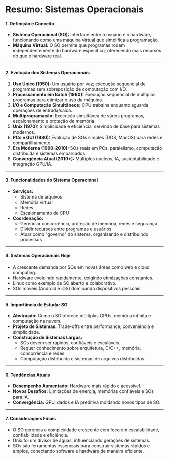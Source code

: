 # Resumo: Sistemas Operacionais

#### **1. Definição e Conceito**  
- **Sistema Operacional (SO):** Interface entre o usuário e o hardware, funcionando como uma máquina virtual que simplifica a programação.  
- **Máquina Virtual:** O SO permite que programas rodem independentemente do hardware específico, oferecendo mais recursos do que o hardware real.  

---

#### **2. Evolução dos Sistemas Operacionais**  
1. **Uso Único (1950):** Um usuário por vez; execução sequencial de programas sem sobreposição de computação com I/O.  
2. **Processamento em Batch (1960):** Execução sequencial de múltiplos programas para otimizar o uso da máquina.  
3. **I/O e Computação Simultâneos:** CPU trabalha enquanto aguarda operações de entrada/saída.  
4. **Multiprogramação:** Execução simultânea de vários programas, escalonamento e proteção de memória.  
5. **Unix (1970):** Simplicidade e eficiência, servindo de base para sistemas modernos.  
6. **PCs e GUI (1980):** Evolução de SOs simples (DOS, MacOS) para redes e compartilhamento.  
7. **Era Moderna (1990-2010):** SOs reais em PCs, paralelismo, computação distribuída e sistemas embarcados.  
8. **Convergência Atual (2010+):** Múltiplos núcleos, IA, sustentabilidade e integração GPU/IA.  

---

#### **3. Funcionalidades do Sistema Operacional**  
- **Serviços:**  
  - Sistema de arquivos  
  - Memória virtual  
  - Redes  
  - Escalonamento de CPU  
- **Coordenação:**  
  - Gerenciar concorrência, proteção de memória, redes e segurança  
  - Dividir recursos entre programas e usuários  
  - Atuar como "governo" do sistema, organizando e distribuindo processos  

---

#### **4. Sistemas Operacionais Hoje**  
- A crescente demanda por SOs em novas áreas como web e cloud computing.  
- Hardware evoluindo rapidamente, exigindo otimizações constantes.  
- Linux como exemplo de SO aberto e colaborativo.  
- SOs móveis (Android e iOS) dominando dispositivos pessoais.  

---

#### **5. Importância de Estudar SO**  
- **Abstração:** Como o SO oferece múltiplas CPUs, memória infinita e computação na nuvem.  
- **Projeto de Sistemas:** Trade-offs entre performance, conveniência e simplicidade.  
- **Construção de Sistemas Largos:**
  - SOs devem ser rápidos, confiáveis e escaláveis.  
  - Requer conhecimento sobre arquitetura, C/C++, memória, concorrência e redes.  
  - Computação distribuída e sistemas de arquivos distribuídos.  

---

#### **6. Tendências Atuais**  
- **Desempenho Aumentado:** Hardware mais rápido e acessível.  
- **Novos Desafios:** Limitações de energia, memórias confiáveis e SOs para IA.  
- **Convergência:** GPU, dados e IA preditiva moldando novos tipos de SO.  

---

#### **7. Considerações Finais**  
- O SO gerencia a complexidade crescente com foco em escalabilidade, confiabilidade e eficiência.  
- Unix foi um divisor de águas, influenciando gerações de sistemas.  
- SOs são ferramentas essenciais para construir sistemas rápidos e amplos, conectando software e hardware de maneira eficiente.  

